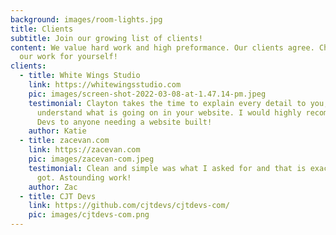 ```yaml
---
background: images/room-lights.jpg
title: Clients
subtitle: ​​Join our growing list of clients!
content: We value hard work and high preformance. Our clients agree. Check out
  our work for yourself!
clients:
  - title: White Wings Studio
    link: https://whitewingsstudio.com
    pic: images/screen-shot-2022-03-08-at-1.47.14-pm.jpeg
    testimonial: Clayton takes the time to explain every detail to you, so you
      understand what is going on in your website. I would highly recommend CJT
      Devs to anyone needing a website built!
    author: Katie
  - title: zacevan.com
    link: https://zacevan.com
    pic: images/zacevan-com.jpeg
    testimonial: Clean and simple was what I asked for and that is exactly what I
      got. Astounding work!
    author: Zac
  - title: CJT Devs
    link: https://github.com/cjtdevs/cjtdevs-com/
    pic: images/cjtdevs-com.png
---
```

